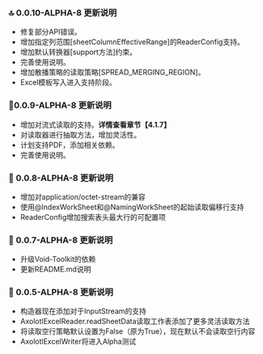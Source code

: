 ### 🔝 0.0.10-ALPHA-8 更新说明

- 修复部分API错误。
- 增加指定列范围[sheetColumnEffectiveRange]的ReaderConfig支持。
- 增加默认转换器[support方法]约束。
- 完善使用说明。
- 增加散播策略的读取策略[SPREAD_MERGING_REGION]。
- Excel模板写入进入支持阶段。

### 🧩0.0.9-ALPHA-8 更新说明

- 增加对流式读取的支持。**详情查看章节【4.1.7】**
- 对读取器进行抽取方法，增加灵活性。
- 计划支持PDF，添加相关依赖。
- 完善使用说明。

### 🧩 0.0.8-ALPHA-8 更新说明

- 增加对application/octet-stream的兼容
- 使用@IndexWorkSheet和@NamingWorkSheet的起始读取偏移行支持
- ReaderConfig增加搜索表头最大行的可配置项

### 🧩 0.0.7-ALPHA-8 更新说明

- 升级Void-Toolkit的依赖
- 更新README.md说明

### 🧩 0.0.5-ALPHA-8 更新说明

- 构造器现在添加对于InputStream的支持
- AxolotlExcelReader.readSheetData读取工作表添加了更多灵活读取方法
- 将读取空行策略默认设置为False（原为True），现在默认不会读取空行内容
- AxolotlExcelWriter将进入Alpha测试